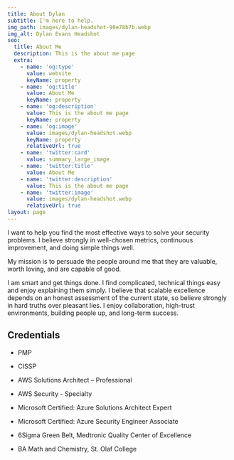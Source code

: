 ```yaml
---
title: About Dylan
subtitle: I'm here to help.
img_path: images/dylan-headshot-90e78b7b.webp
img_alt: Dylan Evans Headshot
seo:
  title: About Me
  description: This is the about me page
  extra:
    - name: 'og:type'
      value: website
      keyName: property
    - name: 'og:title'
      value: About Me
      keyName: property
    - name: 'og:description'
      value: This is the about me page
      keyName: property
    - name: 'og:image'
      value: images/dylan-headshot.webp
      keyName: property
      relativeUrl: true
    - name: 'twitter:card'
      value: summary_large_image
    - name: 'twitter:title'
      value: About Me
    - name: 'twitter:description'
      value: This is the about me page
    - name: 'twitter:image'
      value: images/dylan-headshot.webp
      relativeUrl: true
layout: page
---
```

I want to help you find the most effective ways to solve your security problems.  I believe strongly in well-chosen metrics, continuous improvement, and doing simple things well.

My mission is to persuade the people around me that they are valuable, worth loving, and are capable of good.

I am smart and get things done.  I find complicated, technical things easy and enjoy explaining them simply.  I believe that scalable excellence depends on an honest assessment of the current state, so believe strongly in hard truths over pleasant lies.  I enjoy collaboration, high-trust environments, building people up, and long-term success.  

## Credentials

*   PMP

*   CISSP

*   AWS Solutions Architect – Professional

*   AWS Security - Specialty

*   Microsoft Certified: Azure Solutions Architect Expert

*   Microsoft Certified: Azure Security Engineer Associate

*   6Sigma Green Belt, Medtronic Quality Center of Excellence

*   BA Math and Chemistry, St. Olaf College
